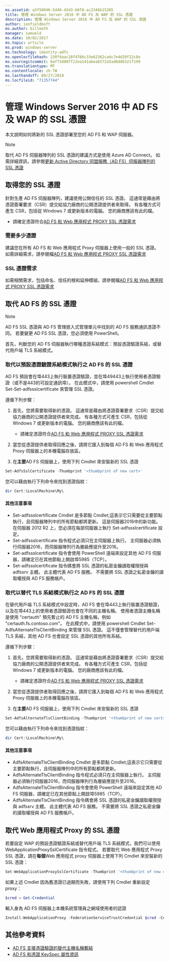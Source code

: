 ```yaml
---
ms.assetid: a3f50046-5d48-43d3-b0f8-ac2346b15285
title: 管理 Windows Server 2016 中 AD FS 及 WAP 的 SSL 憑證
description: 管理 Windows Server 2016 中 AD FS 及 WAP 的 SSL 憑證
author: jenfieldmsft
ms.author: billmath
manager: samueld
ms.date: 10/02/2017
ms.topic: article
ms.prod: windows-server
ms.technology: identity-adfs
ms.openlocfilehash: 230fdaac28f4766c33e62362ca4c7e4d20f22c8e
ms.sourcegitcommit: 6aff3d88ff22ea141a6ea6572a5ad8dd6321f199
ms.translationtype: MT
ms.contentlocale: zh-TW
ms.lasthandoff: 09/27/2019
ms.locfileid: "71357744"
---
```

# <a name="managing-ssl-certificates-in-ad-fs-and-wap-in-windows-server-2016"></a>管理 Windows Server 2016 中 AD FS 及 WAP 的 SSL 憑證



本文說明如何將新的 SSL 憑證部署至您的 AD FS 和 WAP 伺服器。

>[!NOTE]
>取代 AD FS 伺服器陣列的 SSL 憑證的建議方式是使用 Azure AD Connect。  如需詳細資訊，請參閱[更新 Active Directory 同盟服務（AD FS）伺服器陣列的 SSL 憑證](https://docs.microsoft.com/azure/active-directory/connect/active-directory-aadconnectfed-ssl-update)

## <a name="obtaining-your-ssl-certificates"></a>取得您的 SSL 憑證
針對生產 AD FS 伺服器陣列，建議使用公開信任的 SSL 憑證。 這通常是藉由將憑證簽署要求（CSR）提交給協力廠商的公開憑證提供者來取得。 有各種方式可產生 CSR，包括從 Windows 7 或更新版本的電腦。 您的廠商應該有此的檔。

- 請確定憑證符合[AD FS 和 Web 應用程式 PROXY SSL 憑證需求](https://technet.microsoft.com/windows-server-docs/identity/ad-fs/overview/AD-FS-2016-Requirements#BKMK_1)

### <a name="how-many-certificates-are-needed"></a>需要多少憑證
建議您在所有 AD FS 和 Web 應用程式 Proxy 伺服器上使用一般的 SSL 憑證。 如需詳細需求，請參閱檔[AD FS 和 Web 應用程式 PROXY SSL 憑證需求](https://technet.microsoft.com/windows-server-docs/identity/ad-fs/overview/AD-FS-2016-Requirements#BKMK_1)

### <a name="ssl-certificate-requirements"></a>SSL 憑證需求
如需相關需求，包括命名、信任的根和延伸模組，請參閱檔[AD FS 和 Web 應用程式 PROXY SSL 憑證需求](https://technet.microsoft.com/windows-server-docs/identity/ad-fs/overview/AD-FS-2016-Requirements#BKMK_1)

## <a name="replacing-the-ssl-certificate-for-ad-fs"></a>取代 AD FS 的 SSL 憑證
> [!NOTE]
> AD FS SSL 憑證與 AD FS 管理嵌入式管理單元中找到的 AD FS 服務通訊憑證不同。 若要變更 AD FS SSL 憑證，您必須使用 PowerShell。

首先，判斷您的 AD FS 伺服器執行哪種憑證系結模式：預設憑證驗證系結，或替代用戶端 TLS 系結模式。

### <a name="replacing-the-ssl-certificate-for-ad-fs-running-in-default-certificate-authentication-binding-mode"></a>取代以預設憑證驗證系結模式執行之 AD FS 的 SSL 憑證
AD FS 預設會在埠443上執行裝置憑證驗證，並在埠49443上執行使用者憑證驗證（或不是443的可設定通訊埠）。
在此模式中，請使用 powershell Cmdlet Set-Set-adfssslcertificate 來管理 SSL 憑證。

遵循下列步驟：

1. 首先，您將需要取得新的憑證。 這通常是藉由將憑證簽署要求（CSR）提交給協力廠商的公開憑證提供者來完成。 有各種方式可產生 CSR，包括從 Windows 7 或更新版本的電腦。 您的廠商應該有此的檔。

    * 請確定憑證符合[AD FS 和 Web 應用程式 PROXY SSL 憑證需求](https://technet.microsoft.com/windows-server-docs/identity/ad-fs/overview/AD-FS-2016-Requirements#BKMK_1)

1. 當您從憑證提供者取得回應之後，請將它匯入到每個 AD FS 和 Web 應用程式 Proxy 伺服器上的本機電腦存放區。

1. 在**主要**AD FS 伺服器上，使用下列 Cmdlet 來安裝新的 SSL 憑證

```powershell
Set-AdfsSslCertificate -Thumbprint '<thumbprint of new cert>'
```

您可以藉由執行下列命令來找到憑證指紋：

```powershell
dir Cert:\LocalMachine\My\
```

#### <a name="additional-notes"></a>其他注意事項

* Set-adfssslcertificate Cmdlet 是多節點 Cmdlet;這表示它只需要從主要節點執行，且伺服器陣列中的所有節點都將更新。 這是伺服器2016中的新功能。 在伺服器 2012 R2 上，您必須在每部伺服器上執行 Set-adfssslcertificate 設定。
* Set-adfssslcertificate 指令程式必須只在主伺服器上執行。 主伺服器必須執行伺服器2016，而伺服器陣列行為層級應提升至2016。
* Set-adfssslcertificate 指令會使用 PowerShell 遠端來設定其他 AD FS 伺服器，請確定已在其他節點上開啟埠5985（TCP）。
* Set-adfssslcertificate 指令碼會將 SSL 憑證的私密金鑰讀取權限授與 adfssrv 主體。 此主體代表 AD FS 服務。 不需要將 SSL 憑證之私密金鑰的讀取權授與 AD FS 服務帳戶。

### <a name="replacing-the-ssl-certificate-for-ad-fs-running-in-alternate-tls-binding-mode"></a>取代以替代 TLS 系結模式執行之 AD FS 的 SSL 憑證
在替代用戶端 TLS 系結模式中設定時，AD FS 會在埠443上執行裝置憑證驗證，以及在埠443上的使用者憑證驗證也會在不同的主機名稱。 使用者憑證主機名稱是使用 "certauth" 預先暫止的 AD FS 主機名稱，例如 "certauth.fs.contoso.com"。
在此模式中，請使用 powershell Cmdlet Set-AdfsAlternateTlsClientBinding 來管理 SSL 憑證。 這不僅會管理替代的用戶端 TLS 系結，其他 AD FS 也會設定 SSL 憑證的其他所有系結。

遵循下列步驟：

1. 首先，您將需要取得新的憑證。 這通常是藉由將憑證簽署要求（CSR）提交給協力廠商的公開憑證提供者來完成。 有各種方式可產生 CSR，包括從 Windows 7 或更新版本的電腦。 您的廠商應該有此的檔。

    * 請確定憑證符合[AD FS 和 Web 應用程式 PROXY SSL 憑證需求](https://technet.microsoft.com/windows-server-docs/identity/ad-fs/overview/AD-FS-2016-Requirements#BKMK_1)

1. 當您從憑證提供者取得回應之後，請將它匯入到每個 AD FS 和 Web 應用程式 Proxy 伺服器上的本機電腦存放區。

1. 在**主要**AD FS 伺服器上，使用下列 Cmdlet 來安裝新的 SSL 憑證

```powershell
Set-AdfsAlternateTlsClientBinding -Thumbprint '<thumbprint of new cert>'
```

您可以藉由執行下列命令來找到憑證指紋：

```powershell
dir Cert:\LocalMachine\My\
```

#### <a name="additional-notes"></a>其他注意事項

* AdfsAlternateTlsClientBinding Cmdlet 是多節點 Cmdlet;這表示它只需要從主要節點執行，且伺服器陣列中的所有節點都將更新。
* AdfsAlternateTlsClientBinding 指令程式必須只在主伺服器上執行。 主伺服器必須執行伺服器2016，而伺服器陣列行為層級應提升至2016。
* AdfsAlternateTlsClientBinding 指令會使用 PowerShell 遠端來設定其他 AD FS 伺服器，請確定已在其他節點上開啟埠5985（TCP）。
* AdfsAlternateTlsClientBinding 指令碼會將 SSL 憑證的私密金鑰讀取權限授與 adfssrv 主體。 此主體代表 AD FS 服務。 不需要將 SSL 憑證之私密金鑰的讀取權授與 AD FS 服務帳戶。

## <a name="replacing-the-ssl-certificate-for-the-web-application-proxy"></a>取代 Web 應用程式 Proxy 的 SSL 憑證
若要設定 WAP 的預設憑證驗證系結或替代用戶端 TLS 系結模式，我們可以使用 WebApplicationProxySslCertificate 指令程式。
若要取代 Web 應用程式 Proxy SSL 憑證，請在**每個**Web 應用程式 proxy 伺服器上使用下列 Cmdlet 來安裝新的 SSL 憑證：

```powershell
Set-WebApplicationProxySslCertificate -Thumbprint '<thumbprint of new cert>'
```

如果上述 Cmdlet 因為舊憑證已過期而失敗，請使用下列 Cmdlet 重新設定 proxy：

```powershell
$cred = Get-Credential
```

輸入身為 AD FS 伺服器上本機系統管理員之網域使用者的認證

```powershell
Install-WebApplicationProxy -FederationServiceTrustCredential $cred -CertificateThumbprint '<thumbprint of new cert>' -FederationServiceName 'fs.contoso.com'
```

## <a name="additional-references"></a>其他參考資料  
* [AD FS 支援憑證驗證的替代主機名稱繫結](../operations/AD-FS-support-for-alternate-hostname-binding-for-certificate-authentication.md)
* [AD FS 和憑證 KeySpec 屬性資訊](../technical-reference/AD-FS-and-KeySpec-Property.md)
